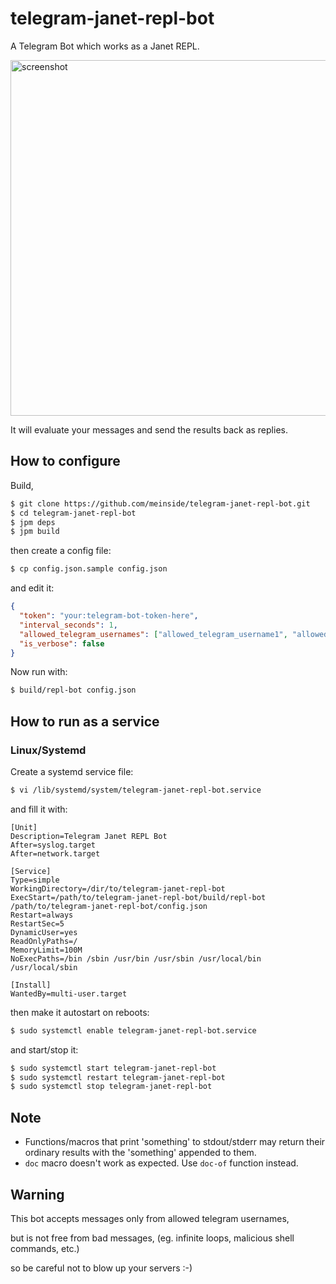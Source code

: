 # telegram-janet-repl-bot

A Telegram Bot which works as a Janet REPL.

<img width="569" alt="screenshot" src="https://user-images.githubusercontent.com/185988/191209382-d77e0ff3-db08-4b7d-bad4-0fa1952da03e.png">

It will evaluate your messages and send the results back as replies.

## How to configure

Build,

```bash
$ git clone https://github.com/meinside/telegram-janet-repl-bot.git
$ cd telegram-janet-repl-bot
$ jpm deps
$ jpm build
```

then create a config file:

```bash
$ cp config.json.sample config.json
```

and edit it:

```json
{
  "token": "your:telegram-bot-token-here",
  "interval_seconds": 1,
  "allowed_telegram_usernames": ["allowed_telegram_username1", "allowed_telegram_username2"],
  "is_verbose": false
}
```

Now run with:

```bash
$ build/repl-bot config.json
```

## How to run as a service

### Linux/Systemd

Create a systemd service file:

```bash
$ vi /lib/systemd/system/telegram-janet-repl-bot.service
```

and fill it with:

```
[Unit]
Description=Telegram Janet REPL Bot
After=syslog.target
After=network.target

[Service]
Type=simple
WorkingDirectory=/dir/to/telegram-janet-repl-bot
ExecStart=/path/to/telegram-janet-repl-bot/build/repl-bot /path/to/telegram-janet-repl-bot/config.json
Restart=always
RestartSec=5
DynamicUser=yes
ReadOnlyPaths=/
MemoryLimit=100M
NoExecPaths=/bin /sbin /usr/bin /usr/sbin /usr/local/bin /usr/local/sbin

[Install]
WantedBy=multi-user.target
```

then make it autostart on reboots:

```bash
$ sudo systemctl enable telegram-janet-repl-bot.service
```

and start/stop it:

```bash
$ sudo systemctl start telegram-janet-repl-bot
$ sudo systemctl restart telegram-janet-repl-bot
$ sudo systemctl stop telegram-janet-repl-bot
```

## Note

- Functions/macros that print 'something' to stdout/stderr may return their ordinary results with the 'something' appended to them.
- `doc` macro doesn't work as expected. Use `doc-of` function instead.

## Warning

This bot accepts messages only from allowed telegram usernames,

but is not free from bad messages, (eg. infinite loops, malicious shell commands, etc.)

so be careful not to blow up your servers :-)

